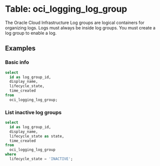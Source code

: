 # Table: oci_logging_log_group

The Oracle Cloud Infrastructure Log groups are logical containers for organizing logs. Logs must always be inside log groups. You must create a log group to enable a log.

## Examples

### Basic info

```sql
select
  id as log_group_id,
  display_name,
  lifecycle_state,
  time_created
from
  oci_logging_log_group;
```


### List inactive log groups

```sql
select
  id as log_group_id,
  display_name,
  lifecycle_state as state,
  time_created
from
  oci_logging_log_group
where
  lifecycle_state = 'INACTIVE';
```
